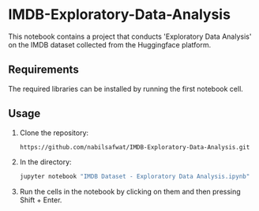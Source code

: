 # IMDB-Exploratory-Data-Analysis

This notebook contains a project that conducts 'Exploratory Data Analysis' on the IMDB dataset collected from the Huggingface platform.

## Requirements
The required libraries can be installed by running the first notebook cell.

## Usage

1. Clone the repository:
   ```bash
   https://github.com/nabilsafwat/IMDB-Exploratory-Data-Analysis.git

2. In the directory:
   ```bash
   jupyter notebook "IMDB Dataset - Exploratory Data Analysis.ipynb"

3. Run the cells in the notebook by clicking on them and then pressing Shift + Enter.
